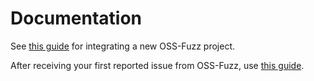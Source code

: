# Documentation

See [this guide](/docs/Integrating%20new%20projects%20into%20OSS-Fuzz.md) for integrating a new OSS-Fuzz project.

After receiving your first reported issue from OSS-Fuzz, use [this guide](/docs/Triaging%20reported%20issues.md).
